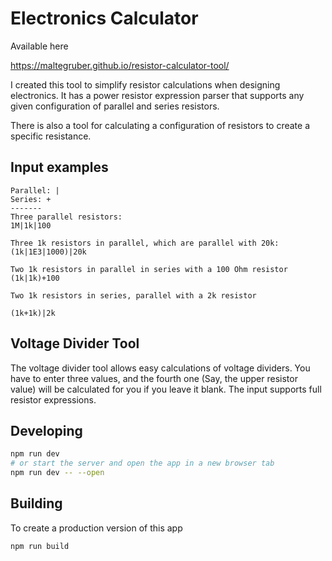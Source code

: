 
# Electronics Calculator
Available here

https://maltegruber.github.io/resistor-calculator-tool/

I created this tool to simplify resistor calculations when designing electronics. It has a power resistor expression parser that supports any given configuration of parallel and series resistors.

There is also a tool for calculating a configuration of resistors to create a specific resistance.


## Input examples


```
Parallel: |
Series: +
-------
Three parallel resistors:
1M|1k|100

Three 1k resistors in parallel, which are parallel with 20k:
(1k|1E3|1000)|20k

Two 1k resistors in parallel in series with a 100 Ohm resistor
(1k|1k)+100

Two 1k resistors in series, parallel with a 2k resistor

(1k+1k)|2k

```


## Voltage Divider Tool
The voltage divider tool allows easy calculations of voltage dividers. You have to enter three values, and the fourth one (Say, the upper resistor value) will be calculated for you if you leave it blank. The input supports full resistor expressions.



## Developing

```bash
npm run dev
# or start the server and open the app in a new browser tab
npm run dev -- --open
```
## Building

To create a production version of this app

```bash
npm run build
```